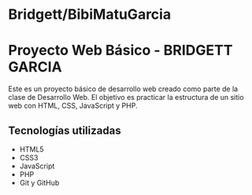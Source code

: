 # Bridgett/BibiMatuGarcia

# Proyecto Web Básico - BRIDGETT GARCIA

Este es un proyecto básico de desarrollo web creado como parte de la clase de Desarrollo Web. El objetivo es practicar la estructura de un sitio web con HTML, CSS, JavaScript y PHP.

##  Tecnologías utilizadas
- HTML5
- CSS3
- JavaScript
- PHP
- Git y GitHub


